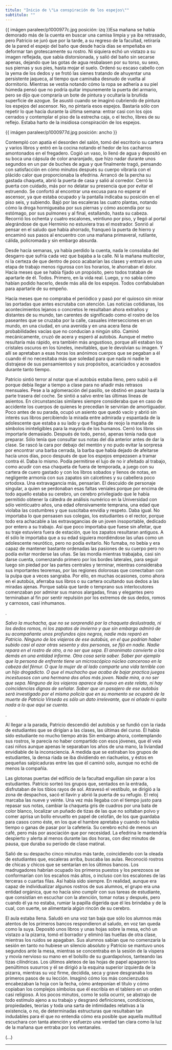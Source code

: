 ```yaml
---
titulo: "Inicio de \"La conspiración de los espejos\""
subtitulo: ""
---
```

{{ imágen paraleer/p1000977c.jpg posición: izq }}Esa mañana se había demorado
más de la cuenta en buscar una camisa limpia y ya iba retrasado, pero
Patricio se juró que por la tarde, a su regreso de la facultad, retiraría de
la pared el espejo del baño que desde hacía días se empeñaba en deformar tan
grotescamente su rostro. Ni siquiera echó un vistazo a su imagen reflejada,
que sabía distorsionada, y salió del baño sin secarse apenas, dejando que las
gotas de agua resbalasen por su torso, su sexo, sus piernas y sus pies, hasta
mojar el suelo. Ordenó su escaso cabello con la yema de los dedos y se frotó
las sienes tratando de ahuyentar una persistente jaqueca, al tiempo que
caminaba desnudo de vuelta al dormitorio. Mientras se vestía notando cómo la
ropa se adhería a su piel húmeda pensó que no podría quitar impunemente la
puerta del armario, pero se dijo que compraría un bote de pintura y ocultaría
la bruñida superficie de azogue. Se asustó cuando se imaginó cubriendo de
pintura los espejos del ascensor. No, no pintaría esos espejos. Bastaría sólo
con repetir lo que hacía durante la última semana: entrar casi con los ojos
cerrados y contemplar el piso de la estrecha caja, o el techo, libres de su
reflejo. Estaba harto de la insidiosa conspiración de los espejos.

{{ imágen paraleer/p1000977d.jpg posición: ancho }}

Contempló con apatía el desorden del salón, tomó del escritorio su cartera y
varios libros y entró en la cocina notando el hedor de los cacharros
amontonados en el fregadero. Cogió un vaso, lo llenó de agua y depositó en su
boca una cápsula de color anaranjado, que hizo nadar durante unos segundos en
un par de buches de agua y que finalmente tragó, pensando con satisfacción en
cómo minutos después su cuerpo vibraría con el plácido calor que
proporcionaba la efedrina. Arrancó de la percha su gastada chaqueta, abrió la
puerta de casa y salió al corredor. Cerró la puerta con cuidado, más por no
delatar su presencia que por evitar el estruendo. Se confortó al encontrar
una excusa para no esperar el ascensor, ya que estaba ocupado y la pantalla
indicaba su posición en el piso seis, y subiendo. Bajó por las escaleras las
cuatro plantas, notando cómo la droga hormigueaba por sus piernas y cómo
ascendía por su estómago, por sus pulmones y al final, estallando, hasta su
cabeza. Recorrió los ochenta y cuatro escalones, veintiuno por piso, y llegó
al portal alegrándose de que Herminio no estuviera tras el mostrador. Sonrió
al pensar en el saludo que había ahorrado, franqueó la puerta de hierro y
encaminó sus pasos al encuentro con una mañana primaveral, rutilante, cálida,
policromada y sin embargo absurda.

Desde hacía semanas, ya había perdido la cuenta, nada le consolaba del
desgarro que sufría cada vez que bajaba a la calle. Ni la mañana multicolor,
ni la certeza de que dentro de poco acabarían las clases y entraría en una
etapa de trabajo menos rigurosa con los horarios, le ahorraban el dolor.
Hacía meses que se había fijado un propósito, pero todos trataban de
apartarle de él. Todos. Primero, en la vida real. Luego, y no sabía cómo
habían podido hacerlo, desde más allá de los espejos. Todos confabulaban para
apartarle de su empeño.

Hacía meses que no compraba el periódico y pasó por el quiosco sin mirar las
portadas que antes escrutaba con atención. Las noticias cotidianas, los
acontecimientos lejanos o concretos le resultaban ahora extraños y distantes
de su mundo, tan carentes de significado como el rostro de los paseantes que
se cruzaba por la calle, casuales intersecciones en un mundo, en una ciudad,
en una avenida y en una acera llena de probabilidades vacías que no conducían
a ningún sitio. Caminó mecánicamente, cruzó de acera y esperó al autobús.
Aunque el metro resultaría más rápido, era también más angustioso, porque
allí estaban los cristales oscuros en los túneles, inevitables, que le
devolvían su imagen. Y allí se apretaban a esas horas los anónimos cuerpos
que se pegaban a él cuando él no necesitaba más que soledad para que nada ni
nadie le distrajese de sus pensamientos y sus propósitos, acariciados y
acosados durante tanto tiempo.

Patricio sintió terror al notar que el autobús estaba lleno, pero subió a él
porque debía llegar a tiempo a clase para no añadir más retrasos mensuales.
Pese a la aglomeración del pasillo, se obstinó en pasar hasta la parte
trasera del coche. Se sintió a salvo entre las últimas líneas de asientos. En
circunstancias similares siempre consideraba que en caso de accidente los
cuerpos de quienes le precedían le servirían de amortiguador. Poco antes de
su parada, ocupó un asiento que quedó vacío y abrió sin interés sus libros
percibiendo la mirada entre admirada y espantada de la adolescente que estaba
a su lado y que fisgaba de reojo la maraña de símbolos ininteligibles para la
mayoría de los humanos. Cerró los libros sin importarle demasiado. Después de
todo, pensó, apenas tenía nada que preparar. Sólo tenía que consultar sus
notas del día anterior antes de dar la clase. Se rascó la cara por debajo del
mentón y no pudo evitar la sorpresa por encontrar una barba cerrada, la barba
que había dejado de afeitarse hacía unos días, poco después de que los
espejos empezasen a tramar contra él. Daba lo mismo. Podía permitirse el lujo
de no ir afeitado al trabajo, como acudir con esa chaqueta de fuera de
temporada, a juego con su cartera de cuero gastado y con los libros sobados y
llenos de notas, en negligente armonía con sus zapatos sin calcetines y su
cabellera poco ortodoxa. Una extravagancia más, pensarían. El descuido de
personaje singular, a quien se perdonaban esas faltas veniales porque por
encima de todo aquello estaba su cerebro, un cerebro privilegiado que le
había permitido obtener la cátedra de análisis numérico en la Universidad con
sólo veinticuatro años, una edad ofensivamente temprana, una edad que violaba
las costumbres y que suscitaba envidia y respeto. Daba igual. No importaba lo
que pensasen sus colegas, los estudiantes o el rector, porque todo era
achacable a las extravagancias de un joven insoportable, dedicado por entero
a su trabajo. Así que poco importaba que fuese sin afeitar, que su traje
estuviera fuera de estación, que los zapatos resultaran antiguos. A él sólo
le importaba que a su edad siguiera mordiéndose las uñas como un adolescente
neurótico, pero no podía evitarlo. No fumaba, no bebía y era capaz de
mantener bastante ordenadas las pasiones de su cuerpo pero no podía evitar
morderse las uñas. Se las mordía mientras trabajaba, casi sin darse cuenta,
comenzando primero por los bordes laterales, para seguir luego sin piedad por
las partes centrales y terminar, mientras consideraba sus importantes
teoremas, por las regiones dolorosas que conectaban con la pulpa que a veces
sangraba. Por ello, en muchas ocasiones, como ahora en el autobús, aferraba
sus libros o su cartera ocultando sus dedos a las miradas ajenas. Porque
sabía que tarde o temprano sus interlocutores comenzaban por admirar sus
manos alargadas, finas y elegantes pero terminaban al fin por sentir
repulsión por los extremos de sus dedos, romos y carnosos, casi inhumanos.

.

_Salvo la muchacha, que no se sorprendió por la chaqueta deslustrada, ni los
dedos romos, ni los zapatos de invierno y que sin embargo admiró de su
acompañante unos profundos ojos negros, nadie más reparó en Patricio. Ninguno
de los viajeros de ese autobús, en el que podrían haber subido casi al azar
otras sesenta y dos personas, se fijó en nadie. Nadie repara en el rostro de
otro, a no ser que sepa. El anonimato convierte a los demás en una entidad
informe. Otra cosa sería saber. Saber por ejemplo que la persona de enfrente
tiene un microscópico núcleo canceroso en la cabeza del fémur. O que la mujer
de al lado comparte una vida terrible con un hijo drogadicto. O que el
muchacho que acaba de bajar practica juegos incestuosos con una hermana dos
años más joven. Nadie mira, a no ser que sepa. Ninguno de los viajeros
aparece de nuevo en este relato, ni hay coincidencias dignas de señalar.
Saber que un pasajero de ese autobús será investigado por el mismo policía
que en su momento se ocupará de la muerte de Patricio Virseda es sólo un dato
irrelevante, que ni añade ni quita nada a lo que aquí se cuenta._

.

Al llegar a la parada, Patricio descendió del autobús y se fundió con la
riada de estudiantes que se dirigían a las clases, las últimas del curso. Él
había sido estudiante no mucho tiempo atrás Sin embargo ahora, contemplando
sus rostros, le parecía no haber compartido con esos jóvenes, que él veía
casi niños aunque apenas le separaban los años de una mano, la liviandad
envidiable de la inconsciencia. A medida que se estiraban los grupos de
estudiantes, la densa riada se iba dividiendo en riachuelos, y éstos en
pequeñas salpicaduras entre las que él caminó solo, aunque no echó de menos
la compañía.

Las glotonas puertas del edificio de la facultad engullían sin parar a los
estudiantes. Patricio sorteó los grupos que, sentados en la entrada,
disfrutaban de los tibios rayos de sol. Atravesó el vestíbulo, se dirigió a
la zona de despachos, sacó el llavín y abrió la puerta de su refugio. El
reloj marcaba las nueve y veinte. Una vez más llegaba con el tiempo justo
para repasar sus notas, cambiar la chaqueta gris de cuadros por una bata de
color blanco, localizar un puñado de tizas de las que no soltaban polvo y
comer aprisa un bollo envuelto en papel de celofán, de los que guardaba para
casos como éste, en los que el hambre apretaba y cuando no había tiempo o
ganas de pasar por la cafetería. Su cerebro echó de menos un café, pero más
por asociación que por necesidad. La efedrina le mantendría despierto y
alerta al menos durante las dos horas, con diez minutos de pausa, que duraba
su período de clase matinal.

Salió de su despacho cinco minutos más tarde, coincidiendo con la oleada de
estudiantes que, escaleras arriba, buscaba las aulas. Reconoció rostros de
chicas y chicos que se sentarían en los últimos bancos. Los madrugadores
habrían ocupado los primeros puestos y los perezosos se conformarían con los
escaños más altos, o incluso con los escalones de las terceras o cuartas
filas. Así había sido siempre. En realidad, aunque era capaz de
individualizar algunos rostros de sus alumnos, el grupo era una entidad
orgánica, que no hacía sino cumplir con sus tareas de estudiante, que
consistían en escuchar con la atención, tomar notas y después, pero cuando él
ya no estaba, rumiar la papilla digerida que él les brindaba y de la cual,
con suerte, se alimentaría algún rincón de su cerebro.

El aula estaba llena. Saludó en una voz tan baja que sólo los alumnos más
atentos de los primeros bancos respondieron al saludo, en voz tan queda como
la suya. Depositó unos libros y unas hojas sobre la mesa, echó un vistazo a
la pizarra, tomó el borrador y eliminó las huellas de otra clase, mientras
los ruidos se apagaban. Sus alumnos sabían que no comenzaría la sesión en
tanto no hubiese un silencio absoluto y Patricio se mantuvo unos segundos
ante la mesa, mientras se concentraba en la sesión de la víspera y movía
nervioso su mano en el bolsillo de su guardapolvos, tanteando las tizas
cilíndricas. Los últimos aleteos de las hojas de papel apagaron los
penúltimos susurros y él se dirigió a la esquina superior izquierda de la
pizarra, mientras su voz firme, decidida, seca y grave desgranaba los
primeros pasos de su lección. Imaginó cómo los más concienzudos encabezaban
la hoja con la fecha, cómo anteponían el título y cómo copiaban los complejos
símbolos que él escribía en el tablero en un orden casi religioso. A los
pocos minutos, como le solía ocurrir, se abstrajo de todo estímulo ajeno a su
trabajo y desgranó definiciones, condiciones, propiedades, teorías y toda una
sarta de intimidades relativas a la existencia, o no, de determinadas
estructuras que resultaban tan indudables para él que no entendía cómo era
posible que aquella multitud escuchara con tanta atención y esfuerzo una
verdad tan clara como la luz de la mañana que entraba por los ventanales.

(...)

* * *
